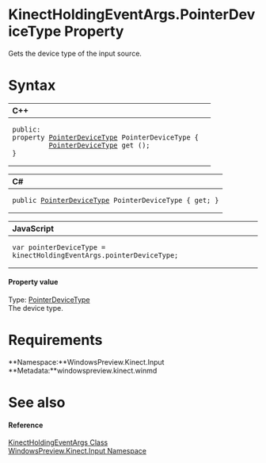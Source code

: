 KinectHoldingEventArgs.PointerDeviceType Property  
=================================================  

Gets the device type of the input source. <span id="syntaxSection"></span>

Syntax  
======  

<table>
<colgroup>
<col width="100%" />
</colgroup>
<thead>
<tr class="header">
<th align="left">C++</th>
</tr>
</thead>
<tbody>
<tr class="odd">
<td align="left"><pre><code>public:  
property <a href="../../PointerDeviceType.md">PointerDeviceType</a> PointerDeviceType {  
         <a href="../../PointerDeviceType.md">PointerDeviceType</a> get ();  
}</code></pre></td>
</tr>
</tbody>
</table>

<table>
<colgroup>
<col width="100%" />
</colgroup>
<thead>
<tr class="header">
<th align="left">C#</th>
</tr>
</thead>
<tbody>
<tr class="odd">
<td align="left"><pre><code>public <a href="../../PointerDeviceType.md">PointerDeviceType</a> PointerDeviceType { get; }</code></pre></td>
</tr>
</tbody>
</table>

<table>
<colgroup>
<col width="100%" />
</colgroup>
<thead>
<tr class="header">
<th align="left">JavaScript</th>
</tr>
</thead>
<tbody>
<tr class="odd">
<td align="left"><pre><code>var pointerDeviceType = kinectHoldingEventArgs.pointerDeviceType;</code></pre></td>
</tr>
</tbody>
</table>

<span id="ID4ER"></span>
#### Property value  

Type: [PointerDeviceType](../../PointerDeviceType.md)  
The device type.  

<span id="requirements"></span>

Requirements  
============  

**Namespace:**WindowsPreview.Kinect.Input  
**Metadata:**windowspreview.kinect.winmd  

<span id="ID4E3"></span>

See also  
========  

<span id="ID4E5"></span>
#### Reference  

[KinectHoldingEventArgs Class](../../KinectHoldingEventArgs.md)  
 [WindowsPreview.Kinect.Input Namespace](../../../Kinect.Input.md)  



<!--Please do not edit the data in the comment block below.-->
<!--
TOCTitle : PointerDeviceType Property
RLTitle : KinectHoldingEventArgs.PointerDeviceType Property
KeywordK : PointerDeviceType property
KeywordK : KinectHoldingEventArgs.PointerDeviceType property
KeywordF : WindowsPreview.Kinect.Input.KinectHoldingEventArgs.PointerDeviceType
KeywordF : KinectHoldingEventArgs.PointerDeviceType
KeywordF : PointerDeviceType
KeywordF : WindowsPreview.Kinect.Input.KinectHoldingEventArgs.PointerDeviceType
KeywordA : P:WindowsPreview.Kinect.Input.KinectHoldingEventArgs.PointerDeviceType
AssetID : P:WindowsPreview.Kinect.Input.KinectHoldingEventArgs.PointerDeviceType
Locale : en-us
CommunityContent : 1
APIType : Managed
APILocation : windowspreview.kinect.winmd
APIName : WindowsPreview.Kinect.Input.KinectHoldingEventArgs.PointerDeviceType
TargetOS : Windows
TopicType : kbSyntax
DevLang : VB
DevLang : CSharp
DevLang : JavaScript
DevLang : C++
DocSet : K4Wv2
ProjType : K4Wv2Proj
Technology : Kinect for Windows
Product : Kinect for Windows SDK v2
productversion : 20
-->

